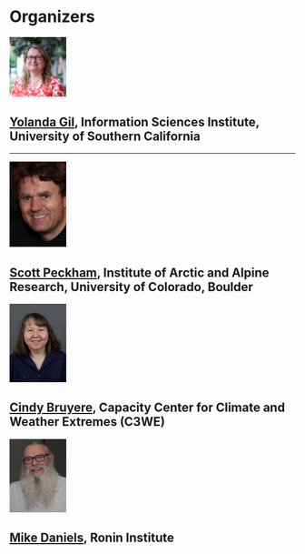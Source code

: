 # Organizers

<img src="images/Yolanda Gil.jpg" alt="Yolanda Gil" width="100" />

[Yolanda Gil](https://viterbi.usc.edu/directory/faculty/Gil/Yolanda), Information Sciences Institute, University of Southern California
---
<hr />
<img src="images/Scott Peckham.jpg" alt="Scott Peckham" width="100" />

[Scott Peckham](https://instaar.colorado.edu/people/scott-d-peckham/), Institute of Arctic and Alpine Research, University of Colorado, Boulder
---
<img src="images/Cindy Bruyere.jpg" alt="Cindy Bruyere" width="100" />

[Cindy Bruyere](https://staff.ucar.edu/users/bruyerec), Capacity Center for Climate and Weather Extremes (C3WE)
---
<img src="images/Mike Daniels.jpg" alt="Mike Daniels" width="100" />

[Mike Daniels](http://ronininstitute.org/research-scholars/mike-daniels/), Ronin Institute
---
